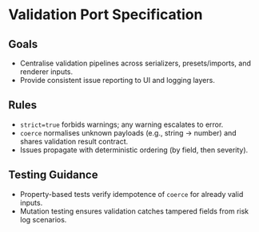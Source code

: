 # Validation Port Specification

## Goals
- Centralise validation pipelines across serializers, presets/imports, and renderer inputs.
- Provide consistent issue reporting to UI and logging layers.

## Rules
- `strict=true` forbids warnings; any warning escalates to error.
- `coerce` normalises unknown payloads (e.g., string → number) and shares validation result contract.
- Issues propagate with deterministic ordering (by field, then severity).

## Testing Guidance
- Property-based tests verify idempotence of `coerce` for already valid inputs.
- Mutation testing ensures validation catches tampered fields from risk log scenarios.

